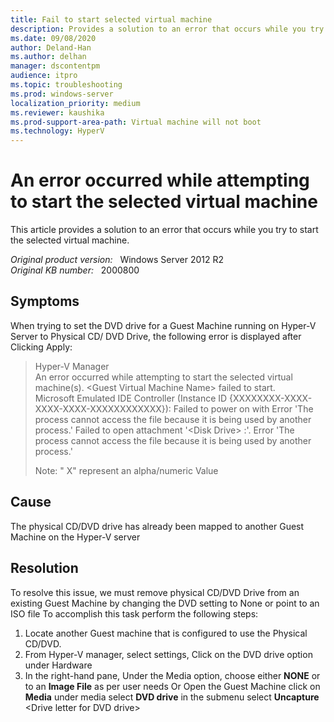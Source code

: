 ```yaml
---
title: Fail to start selected virtual machine
description: Provides a solution to an error that occurs while you try to  start the selected virtual machine.
ms.date: 09/08/2020
author: Deland-Han
ms.author: delhan
manager: dscontentpm
audience: itpro
ms.topic: troubleshooting
ms.prod: windows-server
localization_priority: medium
ms.reviewer: kaushika
ms.prod-support-area-path: Virtual machine will not boot
ms.technology: HyperV
---
```

# An error occurred while attempting to start the selected virtual machine

This article provides a solution to an error that occurs while you try to  start the selected virtual machine.

_Original product version:_ &nbsp; Windows Server 2012 R2  
_Original KB number:_ &nbsp; 2000800

## Symptoms

When trying to set the DVD drive for a Guest Machine running on Hyper-V Server to Physical CD/ DVD Drive, the following error is displayed after Clicking Apply:

> Hyper-V Manager  
An error occurred while attempting to start the selected virtual machine(s).
\<Guest Virtual Machine Name> failed to start.  
Microsoft Emulated IDE Controller (Instance ID
{XXXXXXXX-XXXX-XXXX-XXXX-XXXXXXXXXXXX}): Failed to power on with Error 'The process cannot access the file because it is being used by another process.'
Failed to open attachment '\<Disk Drive> :'. Error 'The process cannot access the file because it is being used by another process.'
>
> Note: " X" represent an alpha/numeric Value

## Cause

The physical CD/DVD drive has already been mapped to another Guest Machine on the Hyper-V server

## Resolution

To resolve this issue,  we must remove physical CD/DVD Drive from an existing Guest Machine by changing the DVD setting to None or point to an ISO file
To accomplish this task perform the following steps:

1. Locate another Guest machine that is configured to use the Physical CD/DVD.
2. From Hyper-V manager, select settings, Click on the DVD drive option under Hardware
3. In the right-hand pane,  Under the Media option, choose either **NONE** or to an **Image File** as per user needs
Or
Open the Guest Machine  click on **Media** under media select **DVD drive** in the submenu select **Uncapture** \<Drive letter for DVD drive>
